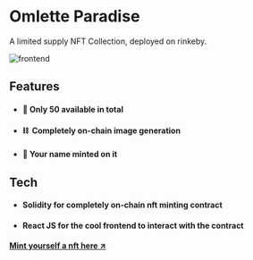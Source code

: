 # Omlette Paradise 

A limited supply NFT Collection, deployed on rinkeby.

![frontend](https://i.imgur.com/J7VP3iQ.png)

## Features

- #### 💎 Only 50 available in total
- #### ⛓ &nbsp;Completely on-chain image generation 
- #### 🤩 Your name minted on it 

## Tech

- #### Solidity for completely on-chain nft minting contract
- #### React JS for the cool frontend to interact with the contract

#### [Mint yourself a nft here ↗](https://omlette.vercel.app)
